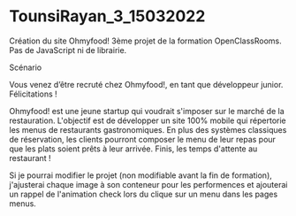 # TounsiRayan_3_15032022
Création du site Ohmyfood!
3ème projet de la formation OpenClassRooms.
Pas de JavaScript ni de librairie.

Scénario

Vous venez d’être recruté chez Ohmyfood!, en tant que développeur junior. Félicitations !

Ohmyfood! est une jeune startup qui voudrait s'imposer sur le marché de la restauration. L'objectif est de développer un site 100% mobile qui répertorie
les menus de restaurants gastronomiques. En plus des systèmes classiques de réservation, les clients pourront composer le menu de leur repas pour que
les plats soient prêts à leur arrivée. Finis, les temps d'attente au restaurant ! 

Si je pourrai modifier le projet (non modifiable avant la fin de formation), j'ajusterai chaque image à son conteneur pour les performences et ajouterai un rappel de l'animation check lors du clique sur un menu
dans les pages menus.




